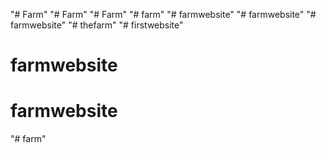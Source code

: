 "# Farm" 
"# Farm" 
"# Farm" 
"# farm" 
"# farmwebsite" 
"# farmwebsite" 
"# farmwebsite" 
"# thefarm" 
"# firstwebsite" 
# farmwebsite
# farmwebsite
"# farm" 
